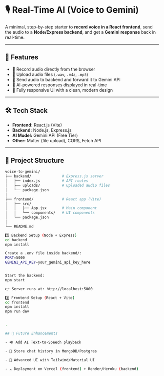 # 🎙️ Real-Time AI (Voice to Gemini)

A minimal, step-by-step starter to **record voice in a React frontend**, send the audio to a **Node/Express backend**, and get a **Gemini response** back in real-time.

---

## 🚀 Features
- 🎤 Record audio directly from the browser  
- 📂 Upload audio files (`.wav`, `.m4a`, `.mp3`)  
- 🔗 Send audio to backend and forward it to Gemini API  
- 🤖 AI-powered responses displayed in real-time  
- 📱 Fully responsive UI with a clean, modern design  

---

## 🛠️ Tech Stack
- **Frontend:** React.js (Vite)  
- **Backend:** Node.js, Express.js  
- **AI Model:** Gemini API (Free Tier)  
- **Other:** Multer (file upload), CORS, Fetch API  

---

## 📂 Project Structure
```bash
voice-to-gemini/
├── backend/              # Express.js server
│   ├── index.js          # API routes
│   ├── uploads/          # Uploaded audio files
│   └── package.json
│
├── frontend/             # React app (Vite)
│   ├── src/
│   │   ├── App.jsx       # Main component
│   │   └── components/   # UI components
│   └── package.json
│
└── README.md

2️⃣ Backend Setup (Node + Express)
cd backend
npm install

Create a .env file inside backend/:
PORT=5000
GEMINI_API_KEY=your_gemini_api_key_here


Start the backend:
npm start

👉 Server runs at: http://localhost:5000

3️⃣ Frontend Setup (React + Vite)
cd frontend
npm install
npm run dev


.

## 📌 Future Enhancements

- 🔊 Add AI Text-to-Speech playback

- 💾 Store chat history in MongoDB/Postgres

- 🎨 Advanced UI with Tailwind/Material UI

- ☁️ Deployment on Vercel (frontend) + Render/Heroku (backend)

